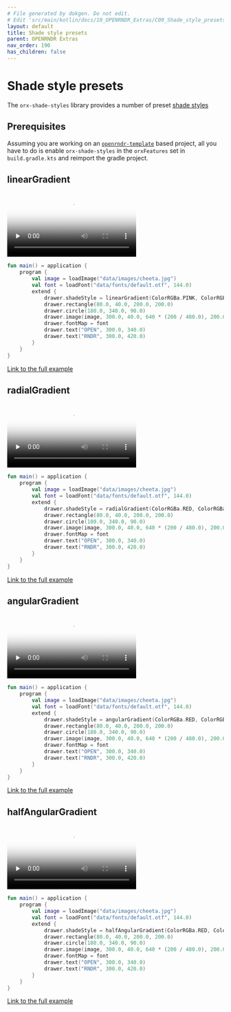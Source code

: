 ```yaml
---
# File generated by dokgen. Do not edit. 
# Edit 'src/main/kotlin/docs/10_OPENRNDR_Extras/C09_Shade_style_presets.kt' instead.
layout: default
title: Shade style presets
parent: OPENRNDR Extras
nav_order: 190
has_children: false
---
```

 
# Shade style presets

The `orx-shade-styles` library provides a number of preset 
[shade styles](https://guide.openrndr.org/advancedDrawing/shadeStyles.html)

## Prerequisites

Assuming you are working on an 
[`openrndr-template`](https://github.com/openrndr/openrndr-template) based
project, all you have to do is enable `orx-shade-styles` in the `orxFeatures`
set in `build.gradle.kts` and reimport the gradle project.

## linearGradient 
 
<video controls preload="none" loop poster="../media/shade-style-presets-001-thumb.jpg">
    <source src="../media/shade-style-presets-001.mp4" type="video/mp4"></source>
</video>
 
 
```kotlin
fun main() = application {
    program {
        val image = loadImage("data/images/cheeta.jpg")
        val font = loadFont("data/fonts/default.otf", 144.0)
        extend {
            drawer.shadeStyle = linearGradient(ColorRGBa.PINK, ColorRGBa.RED, rotation = seconds * 60.0)
            drawer.rectangle(80.0, 40.0, 200.0, 200.0)
            drawer.circle(180.0, 340.0, 90.0)
            drawer.image(image, 300.0, 40.0, 640 * (200 / 480.0), 200.0)
            drawer.fontMap = font
            drawer.text("OPEN", 300.0, 340.0)
            drawer.text("RNDR", 300.0, 420.0)
        }
    }
}
``` 
 
[Link to the full example](https://github.com/openrndr/openrndr-examples/blob/master/src/main/kotlin/examples/10_OPENRNDR_Extras/C09_Shade_style_presets000.kt) 
 
## radialGradient 
 
<video controls preload="none" loop poster="../media/shade-style-presets-002-thumb.jpg">
    <source src="../media/shade-style-presets-002.mp4" type="video/mp4"></source>
</video>
 
 
```kotlin
fun main() = application {
    program {
        val image = loadImage("data/images/cheeta.jpg")
        val font = loadFont("data/fonts/default.otf", 144.0)
        extend {
            drawer.shadeStyle = radialGradient(ColorRGBa.RED, ColorRGBa.PINK, length = 0.5, offset = Vector2(cos(seconds), sin(seconds * 0.5)))
            drawer.rectangle(80.0, 40.0, 200.0, 200.0)
            drawer.circle(180.0, 340.0, 90.0)
            drawer.image(image, 300.0, 40.0, 640 * (200 / 480.0), 200.0)
            drawer.fontMap = font
            drawer.text("OPEN", 300.0, 340.0)
            drawer.text("RNDR", 300.0, 420.0)
        }
    }
}
``` 
 
[Link to the full example](https://github.com/openrndr/openrndr-examples/blob/master/src/main/kotlin/examples/10_OPENRNDR_Extras/C09_Shade_style_presets001.kt) 
 
## angularGradient 
 
<video controls preload="none" loop poster="../media/shade-style-presets-003-thumb.jpg">
    <source src="../media/shade-style-presets-003.mp4" type="video/mp4"></source>
</video>
 
 
```kotlin
fun main() = application {
    program {
        val image = loadImage("data/images/cheeta.jpg")
        val font = loadFont("data/fonts/default.otf", 144.0)
        extend {
            drawer.shadeStyle = angularGradient(ColorRGBa.RED, ColorRGBa.PINK, rotation = seconds * 60.0)
            drawer.rectangle(80.0, 40.0, 200.0, 200.0)
            drawer.circle(180.0, 340.0, 90.0)
            drawer.image(image, 300.0, 40.0, 640 * (200 / 480.0), 200.0)
            drawer.fontMap = font
            drawer.text("OPEN", 300.0, 340.0)
            drawer.text("RNDR", 300.0, 420.0)
        }
    }
}
``` 
 
[Link to the full example](https://github.com/openrndr/openrndr-examples/blob/master/src/main/kotlin/examples/10_OPENRNDR_Extras/C09_Shade_style_presets002.kt) 
 
## halfAngularGradient 
 
<video controls preload="none" loop poster="../media/shade-style-presets-004-thumb.jpg">
    <source src="../media/shade-style-presets-004.mp4" type="video/mp4"></source>
</video>
 
 
```kotlin
fun main() = application {
    program {
        val image = loadImage("data/images/cheeta.jpg")
        val font = loadFont("data/fonts/default.otf", 144.0)
        extend {
            drawer.shadeStyle = halfAngularGradient(ColorRGBa.RED, ColorRGBa.PINK, rotation = seconds * 60.0)
            drawer.rectangle(80.0, 40.0, 200.0, 200.0)
            drawer.circle(180.0, 340.0, 90.0)
            drawer.image(image, 300.0, 40.0, 640 * (200 / 480.0), 200.0)
            drawer.fontMap = font
            drawer.text("OPEN", 300.0, 340.0)
            drawer.text("RNDR", 300.0, 420.0)
        }
    }
}
``` 
 
[Link to the full example](https://github.com/openrndr/openrndr-examples/blob/master/src/main/kotlin/examples/10_OPENRNDR_Extras/C09_Shade_style_presets003.kt) 
